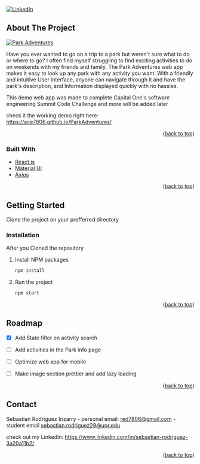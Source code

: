 <div id="top"></div>



<!-- PROJECT SHIELDS -->
<!--
*** I'm using markdown "reference style" links for readability.
*** Reference links are enclosed in brackets [ ] instead of parentheses ( ).
*** See the bottom of this document for the declaration of the reference variables
*** for contributors-url, forks-url, etc. This is an optional, concise syntax you may use.
*** https://www.markdownguide.org/basic-syntax/#reference-style-links
-->

[![LinkedIn][linkedin-shield]][linkedin-url]




<!-- ABOUT THE PROJECT -->
## About The Project

[![Park Adventures][product-screenshot]](https://imgur.com/a/QfLY91V)

Have you ever wanted to go on a trip to a park but weren't sure what to do or where to go? I often find myself struggling to find exciting activities to do on weekends with my friends and family. The Park Adventures web app makes it easy to look up any park with any activity you want. With a friendly and intuitive User interface, anyone can navigate through it and have the park's description, and Information displayed quickly with no hassles.

This demo web app was made to complete Capital One's software engineering Summit Code Challenge and more will be added later

check it the working demo right here: https://ace7806.github.io/ParkAdventures/

<p align="right">(<a href="#top">back to top</a>)</p>



### Built With

* [React.js](https://reactjs.org/)
* [Material UI](https://mui.com/)
* [Axios](https://www.npmjs.com/package/axios)

<p align="right">(<a href="#top">back to top</a>)</p>



<!-- GETTING STARTED -->
## Getting Started

Clone the project on your prefferred directory

### Installation

After you Cloned the repository
1. Install NPM packages
   ```sh
   npm install
   ```
2. Run the project
   ```js
   npm start
   ```

<p align="right">(<a href="#top">back to top</a>)</p>



<!-- ROADMAP -->
## Roadmap
- [X] Add State filter on activity search
- [ ] Add activities in the Park info page
- [ ] Optimize web app for mobile
- [ ] Make image section prettier and add lazy loading  




<p align="right">(<a href="#top">back to top</a>)</p>



<!-- CONTACT -->
## Contact

Sebastian Rodriguez Irizarry - personal email: red7806@gmail.com - student email sebastian.rodriguez29@upr.edu

check out my LinkedIn: https://www.linkedin.com/in/sebastian-rodriguez-3a20a11b2/

<p align="right">(<a href="#top">back to top</a>)</p>



<!-- MARKDOWN LINKS & IMAGES -->
<!-- https://www.markdownguide.org/basic-syntax/#reference-style-links -->
[linkedin-shield]: https://img.shields.io/badge/-LinkedIn-black.svg?style=for-the-badge&logo=linkedin&colorB=555
[linkedin-url]: https://www.linkedin.com/in/sebastian-rodriguez-3a20a11b2/
[product-screenshot]: https://imgur.com/a/QfLY91V/
